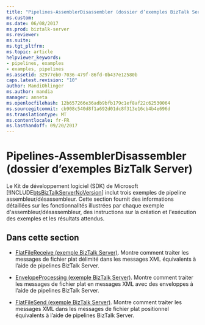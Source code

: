 ```yaml
---
title: "Pipelines-AssemblerDisassembler (dossier d’exemples BizTalk Server) | Documents Microsoft"
ms.custom: 
ms.date: 06/08/2017
ms.prod: biztalk-server
ms.reviewer: 
ms.suite: 
ms.tgt_pltfrm: 
ms.topic: article
helpviewer_keywords:
- pipelines, examples
- examples, pipelines
ms.assetid: 32977eb0-7036-479f-86fd-0b437e12580b
caps.latest.revision: "10"
author: MandiOhlinger
ms.author: mandia
manager: anneta
ms.openlocfilehash: 12b657266e36adb9bfb179c1ef8af22c62530064
ms.sourcegitcommit: cb908c540d8f1a692d01dc8f313e16cb4b4e696d
ms.translationtype: MT
ms.contentlocale: fr-FR
ms.lasthandoff: 09/20/2017
---
```

# <a name="pipelines-assemblerdisassembler-biztalk-server-samples-folder"></a>Pipelines-AssemblerDisassembler (dossier d’exemples BizTalk Server)
Le Kit de développement logiciel (SDK) de Microsoft [!INCLUDE[btsBizTalkServerNoVersion](../includes/btsbiztalkservernoversion-md.md)] inclut trois exemples de pipeline assembleur/désassembleur. Cette section fournit des informations détaillées sur les fonctionnalités illustrées par chaque exemple d'assembleur/désassembleur, des instructions sur la création et l'exécution des exemples et les résultats attendus.  
  
## <a name="in-this-section"></a>Dans cette section  
  
-   [FlatFileReceive (exemple BizTalk Server)](../core/flatfilereceive-biztalk-server-sample.md). Montre comment traiter les messages de fichier plat délimité dans les messages XML équivalents à l’aide de pipelines BizTalk Server.  
  
-   [EnvelopeProcessing (exemple BizTalk Server)](../core/envelopeprocessing-biztalk-server-sample.md). Montre comment traiter les messages de fichier plat en messages XML avec des enveloppes à l’aide de pipelines BizTalk Server.  
  
-   [FlatFileSend (exemple BizTalk Server)](../core/flatfilesend-biztalk-server-sample.md). Montre comment traiter les messages XML dans les messages de fichier plat positionnel équivalents à l’aide de pipelines BizTalk Server.